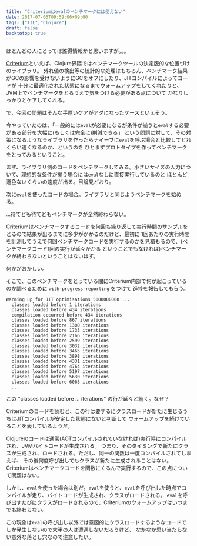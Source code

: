 ```yaml
---
title: "Criteriumはevalのベンチマークには使えない"
date: 2017-07-05T09:59:06+09:00
tags: ["TIL","Clojure"]
draft: false
backtotop: true
---
```


ほとんどの人にとっては誰得情報かと思いますが。。。

[Criterium](https://github.com/hugoduncan/criterium)といえば、Clojure界隈ではベンチマークツールの決定版的な位置づけのライブラリ。
外れ値の検出等の統計的な処理はもちろん、ベンチマーク結果がGCの影響を受けないようにGCをオフにしたり、JITコンパイルによってコードが
十分に最適化された状態になるまでウォームアップをしてくれたりと、JVM上でベンチマークをとるうえで気をつける必要がある点について
かなりしっかりとケアしてくれる。

で、今回の問題はそんな手厚いケアがアダになったケースといえそう。

<!--more-->

今やっていたのは、「一般的には`eval`が必要になるが条件が揃うと`eval`する必要がある部分を大幅に(もしくは完全に)削減できる」
という問題に対して、その対策になるようなライブラリを作ったらナイーブに`eval`を呼ぶ場合と比較してどれくらい速くなるのか、というのを
ひとまずプロトタイプを作ってベンチマークをとってみるということ。

まず、ライブラリ側のコードをベンチマークしてみる。小さいサイズの入力について、理想的な条件が揃う場合には`eval`なしに直接実行しているのと
ほとんど遜色ないくらいの速度が出る。目論見どおり。

次に`eval`を使ったコードの場合。ライブラリと同じようベンチマークを始める。

…待てども待てどもベンチマークが全然終わらない。

Criteriumはベンチマークするコードを何回も繰り返して実行時間のサンプルをとるので結果が出るまでに多少がかかるのだけど、最初に
1回あたりの実行時間を計測してうえで何回ベンチマークコードを実行するのかを見積もるので、(ベンチマークコード1回の実行が延々かかる
ということでもなければ)ベンチマークが終わらないということはないはず。

何かがおかしい。

そこで、このベンチマークをとっている間にCriterium内部で何が起こっているのか調べるために `with-progress-reporting` をつけて
進捗を報告してもらう。

```
Warming up for JIT optimisations 5000000000 ...                                 
  classes loaded before 1 iterations                                            
  classes loaded before 434 iterations                                          
  compilation occurred before 434 iterations                                    
  classes loaded before 867 iterations                                          
  classes loaded before 1300 iterations                                         
  classes loaded before 1733 iterations                                         
  classes loaded before 2166 iterations 
  classes loaded before 2599 iterations 
  classes loaded before 3032 iterations 
  classes loaded before 3465 iterations 
  classes loaded before 3898 iterations 
  classes loaded before 4331 iterations 
  classes loaded before 4764 iterations 
  classes loaded before 5197 iterations 
  classes loaded before 5630 iterations 
  classes loaded before 6063 iterations
  ...
```

この "classes loaded before ... iterations" の行が延々と続く。なぜ？

Criteriumのコードを読むと、この行は要するにクラスロードが新たに生じるうちはJITコンパイルが安定した状態にないと判断して
ウォームアップを続けていることを表しているようだ。

Clojureのコードは通常(AOTコンパイルされていなければ)実行時にコンパイルされ、JVMバイトコードが生成される。
つまり、そのタイミングで新たにクラスが生成され、ロードされる。ただし、同一の関数は一度コンパイルされてしまえば、
その後何度呼び出してもクラスが新たに生成されることはない。Criteriumはベンチマークコードを関数にくるんで実行するので、この点について問題はない。

しかし、`eval`を使った場合は別だ。`eval`を使うと、`eval`を呼び出した時点でコンパイルが走り、バイトコードが生成され、クラスがロードされる。
`eval`を呼び出すたびにクラスがロードされるので、Criteriumのウォームアップはいつまでも終わらない。

この現象は`eval`の呼び出し以外では意図的にクラスロードするようなコードでしか発生しないので大半の人は遭遇しないだろうけど、
なかなか思い当たらない意外な落とし穴なので注意したい。
